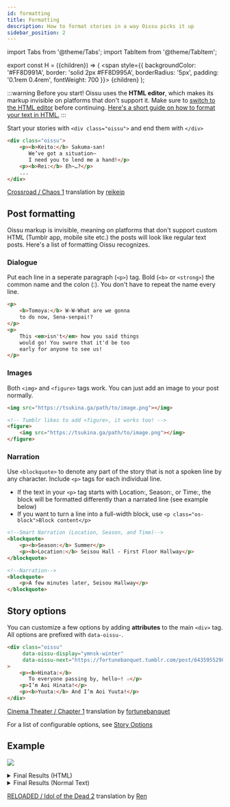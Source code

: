```yaml
---
id: formatting
title: Formatting
description: How to format stories in a way Oissu picks it up
sidebar_position: 2
---
```


import Tabs from '@theme/Tabs';
import TabItem from '@theme/TabItem';

export const H = ({children}) => (
  <span
    style={{
      backgroundColor: '#FF8D991A',
      border: 'solid 2px  #FF8D995A',
      borderRadius: '5px',
      padding: '0.1rem 0.4rem',
      fontWeight: 700
    }}>
    {children}
  </span>
);

<!--
<p class="TLCredits"><a href="storylink">story</a> translation by <a href="tlerlink">tler</a></p>
-->


:::warning Before you start!
Oissu uses the **HTML editor**, which makes its markup invisible on platforms that don't support it. Make sure to [switch to the HTML editor](https://www.tricksschool.com/2015/09/how-to-change-rich-text-editor-to-html-editor-in-tumblr.html) before continuing. [Here's a short guide on how to format your text in HTML.](https://unwrapping.tumblr.com/post/97611392472/tumblr-text-formatting)
:::

Start your stories with `<div class="oissu">` and end them with `</div>`

```html
<div class="oissu">
    <p><b>Keito:</b> Sakuma-san!
       We’ve got a situation—
       I need you to lend me a hand!</p>
    <p><b>Rei:</b> Eh~…?</p>
    ...
</div>
```

<p class="TLCredits">
    <a href="https://reikeip.tumblr.com/post/660986731112349696/crossroad-chaos-1">Crossroad / Chaos 1</a> translation by <a href="https://reikeip.tumblr.com/">reikeip</a>
</p>


## Post formatting

Oissu markup is invisible, meaning on platforms that don't support custom HTML (Tumblr app, mobile site etc.) the posts will look like regular text posts. Here's a list of formatting Oissu recognizes.

### Dialogue
Put each line in a seperate paragraph (`<p>`) tag. Bold (`<b>` or `<strong>`) the common name and the colon (:). You don't have to repeat the name every line.

```html
<p>
    <b>Tomoya:</b> W-W-What are we gonna
    to do now, Sena-senpai!?
</p>
<p>
    This <em>isn't</em> how you said things
    would go! You swore that it'd be too
    early for anyone to see us!
</p>
```

### Images
Both `<img>` and `<figure>` tags work. You can just add an image to your post normally.

```html
<img src="https://tsukina.ga/path/to/image.png"></img>
```

```html
<!-- Tumblr likes to add <figure>, it works too! -->
<figure>
    <img src="https://tsukina.ga/path/to/image.png"></img>
</figure>
```

### Narration
Use `<blockquote>` to denote any part of the story that is not a spoken line by any character. Include `<p>` tags for each individual line.
- If the text in your `<p>` tag starts with <H>Location:</H>, <H>Season:</H>, or <H>Time:</H>, the block will be formatted differently than a narrated line (see example below)
- If you want to turn a line into a full-width block, use `<p class="os-block">Block content</p>`

```html
<!--Smart Narration (Location, Season, and Time)-->
<blockquote>
    <p><b>Season:</b> Summer</p>
    <p><b>Location:</b> Seisou Hall - First Floor Hallway</p>
</blockquote>

<!--Narration-->
<blockquote>
    <p>A few minutes later, Seisou Hallway</p>
</blockquote>
```

## Story options

You can customize a few options by adding **attributes** to the main `<div>` tag. All options are prefixed with `data-oissu-`.

```html
<div class="oissu"
     data-oissu-display="ymnsk-winter"
     data-oissu-next="https://fortunebanquet.tumblr.com/post/643595529887137792/cinema-theater-ch2 Chapter 2"
>
    <p><b>Hinata:</b>
       To everyone passing by, hello~! ☆</p>
    <p>I’m Aoi Hinata!</p>
    <p><b>Yuuta:</b> And I’m Aoi Yuuta!</p>
</div>
```

<p class="TLCredits"><a href="https://fortunebanquet.tumblr.com/post/643505290678009856/cinema-theater-ch1">Cinema Theater / Chapter 1</a> translation by <a href="https://fortunebanquet.tumblr.com/">fortunebanquet</a></p>

For a list of configurable options, see [Story Options](/story_options)

## Example

![](/img/reloaded_watatomo.png)


<details><summary>Final Results (HTML)</summary>

```html
<div class="oissu">
    <!--Smart Narration (Supports Location, Season, and Time)-->
    <blockquote>
        <p><b>Season:</b> Summer</p>
        <p><b>Location:</b> Seisou Hall - First Floor Hallway</p>
    </blockquote>

    <!--Images (any format, that's not a <p>.
        just uploading on Tumblr also works)-->
    <figure>
        <img src="https://tsukina.ga/path/to/image.png">
    </figure>

    <!--Narration-->
    <blockquote>
        <p>A few minutes later, Seisou Hallway</p>
    </blockquote>

    <!--Dialogue (make sure the name and the colon (:) is bold)-->
    <p>
        <b>Tomoya:</b> W-W-What are we gonna
        to do now, Sena-senpai!?
    </p>
    <p>
        This <em>isn't</em> how you said things
        would go! You swore that it'd be too
        early for anyone to see us!
    </p>
    <p>
        But now we've been caught red-handed!
        And by <em>Nii~chan</em> of all people!
    </p>
    <p>
        <b>Izumi:</b> Haaa!? Could you watch it
        with the "Nii~chan" so close to my
        ear? It's getting me weirdly excited!
    </p>
</div>

```
</details>

<details><summary>Final Results (Normal Text)</summary>

> **Season:** Summer <br />
> **Location:** Seisou Hall - First Floor Hallway

![](/img/reloaded_cg.webp)

> A few minutes later, Seisou Hallway

**Tomoya:** W-W-What are we gonna
to do now, Sena-senpai!?

This *isn't* how you said things
would go! You swore that it'd be too
early for anyone to see us!

But now we've been caught red-handed!
And by *Nii~chan* of all people!

**Izumi:** Haaa!? Could you watch it
with the "Nii~chan" so close to my
ear? It's getting me weirdly excited!
</details>

<p class="TLCredits"><a href="https://watatomo.github.io/tl/post/reloaded/2/">RELOADED / Idol of the Dead 2</a> translation by <a href="https://watatomo.github.io/tl/">Ren</a></p>
